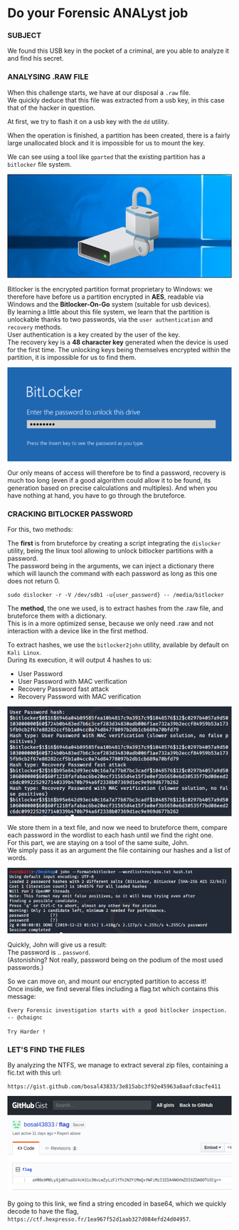# Do your Forensic ANALyst job

### SUBJECT
We found this USB key in the pocket of a criminal, are you able to analyze it and find his secret.

### ANALYSING .RAW FILE
When this challenge starts, we have at our disposal a `.raw` file.  
We quickly deduce that this file was extracted from a usb key, in this case that of the hacker in question.  

At first, we try to flash it on a usb key with the `dd` utility.  

When the operation is finished, a partition has been created, there is a fairly large unallocated block and it is impossible for us to mount the key.  

We can see using a tool like `gparted` that the existing partition has a `bitlocker` file system.  

![ch03 bitlocker logo](/images/ch03-bitlockerlogo.png)

Bitlocker is the encrypted partition format proprietary to Windows: we therefore have before us a partition encrypted in __AES__, readable via Windows and the __Bitlocker-On-Go__ system (suitable for usb devices).  
By learning a little about this file system, we learn that the partition is unlockable thanks to two passwords, via the `user authentication` and `recovery` methods.  
User authentication is a key created by the user of the key.  
The recovery key is a __48 character key__ generated when the device is used for the first time.
The unlocking keys being themselves encrypted within the partition, it is impossible for us to find them.  

![ch03 bitlocker unlock](/images/ch03-bitlockerunlock.png)

Our only means of access will therefore be to find a password, recovery is much too long (even if a good algorithm could allow it to be found, its generation based on precise calculations and multiples). And when you have nothing at hand, you have to go through the bruteforce.  

### CRACKING BITLOCKER PASSWORD
For this, two methods:

The __first__ is from bruteforce by creating a script integrating the `dislocker` utility, being the linux tool allowing to unlock bitlocker partitions with a password.  
The password being in the arguments, we can inject a dictionary there which will launch the command with each password as long as this one does not return 0.  

```
sudo dislocker -r -V /dev/sdb1 -u{user_password} -- /media/bitlocker
```

The __method__, the one we used, is to extract hashes from the .raw file, and bruteforce them with a dictionary.  
This is in a more optimized sense, because we only need .raw and not interaction with a device like in the first method.  

To extract hashes, we use the `bitlocker2john` utility, available by default on `Kali Linux`.  
During its execution, it will output 4 hashes to us:  
- User Password
- User Password with MAC verification
- Recovery Password fast attack
- Recovery Password with MAC verification

![ch03 bitlocker2john hash](/images/ch03-bitlocker2johnhash.png)

We store them in a text file, and now we need to bruteforce them, compare each password in the wordlist to each hash until we find the right one.  
For this part, we are staying on a tool of the same suite, John.  
We simply pass it as an argument the file containing our hashes and a list of words.  

![ch03 john bruteforce](/images/ch03-johnbruteforce.png)

Quickly, John will give us a result:  
The password is .. `password`.  
(Astonishing? Not really, password being on the podium of the most used passwords.)  

So we can move on, and mount our encrypted partition to access it!  
Once inside, we find several files including a flag.txt which contains this message:
```
Every Forensic investigation starts with a good bitlocker inspection.
-- @chaignc

Try Harder !
```

### LET'S FIND THE FILES

By analyzing the NTFS, we manage to extract several zip files, containing a fic.txt with this url:  
```
https://gist.github.com/bosal43833/3e815abc3f92e45963a8aafc8acfe411
```

![ch03 github](/images/ch03-github.png)

By going to this link, we find a string encoded in base64, which we quickly decode to have the flag, `https://ctf.hexpresso.fr/1ea967f52d1aab327d084efd24d04957`.
